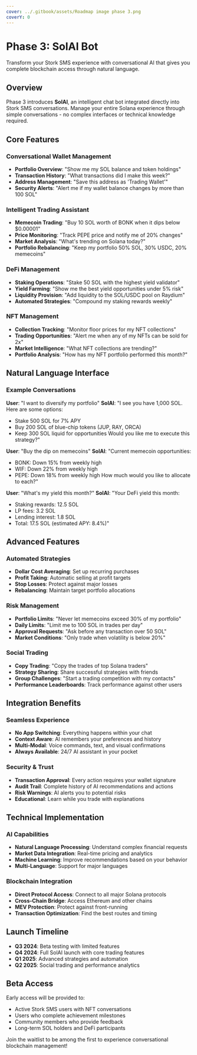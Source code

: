 ```yaml
---
cover: ../.gitbook/assets/Roadmap image phase 3.png
coverY: 0
---
```


# Phase 3: SolAI Bot

Transform your Stork SMS experience with conversational AI that gives you complete blockchain access through natural language.

## Overview

Phase 3 introduces **SolAI**, an intelligent chat bot integrated directly into Stork SMS conversations. Manage your entire Solana experience through simple conversations - no complex interfaces or technical knowledge required.

## Core Features

### Conversational Wallet Management

* **Portfolio Overview**: "Show me my SOL balance and token holdings"
* **Transaction History**: "What transactions did I make this week?"
* **Address Management**: "Save this address as 'Trading Wallet'"
* **Security Alerts**: "Alert me if my wallet balance changes by more than 100 SOL"

### Intelligent Trading Assistant

* **Memecoin Trading**: "Buy 10 SOL worth of BONK when it dips below $0.00001"
* **Price Monitoring**: "Track PEPE price and notify me of 20% changes"
* **Market Analysis**: "What's trending on Solana today?"
* **Portfolio Rebalancing**: "Keep my portfolio 50% SOL, 30% USDC, 20% memecoins"

### DeFi Management

* **Staking Operations**: "Stake 50 SOL with the highest yield validator"
* **Yield Farming**: "Show me the best yield opportunities under 5% risk"
* **Liquidity Provision**: "Add liquidity to the SOL/USDC pool on Raydium"
* **Automated Strategies**: "Compound my staking rewards weekly"

### NFT Management

* **Collection Tracking**: "Monitor floor prices for my NFT collections"
* **Trading Opportunities**: "Alert me when any of my NFTs can be sold for 2x"
* **Market Intelligence**: "What NFT collections are trending?"
* **Portfolio Analysis**: "How has my NFT portfolio performed this month?"

## Natural Language Interface

### Example Conversations

**User**: "I want to diversify my portfolio" **SolAI**: "I see you have 1,000 SOL. Here are some options:

* Stake 500 SOL for 7% APY
* Buy 200 SOL of blue-chip tokens (JUP, RAY, ORCA)
* Keep 300 SOL liquid for opportunities Would you like me to execute this strategy?"

**User**: "Buy the dip on memecoins" **SolAI**: "Current memecoin opportunities:

* BONK: Down 15% from weekly high
* WIF: Down 22% from weekly high
* PEPE: Down 18% from weekly high How much would you like to allocate to each?"

**User**: "What's my yield this month?" **SolAI**: "Your DeFi yield this month:

* Staking rewards: 12.5 SOL
* LP fees: 3.2 SOL
* Lending interest: 1.8 SOL
* Total: 17.5 SOL (estimated APY: 8.4%)"

## Advanced Features

### Automated Strategies

* **Dollar Cost Averaging**: Set up recurring purchases
* **Profit Taking**: Automatic selling at profit targets
* **Stop Losses**: Protect against major losses
* **Rebalancing**: Maintain target portfolio allocations

### Risk Management

* **Portfolio Limits**: "Never let memecoins exceed 30% of my portfolio"
* **Daily Limits**: "Limit me to 100 SOL in trades per day"
* **Approval Requests**: "Ask before any transaction over 50 SOL"
* **Market Conditions**: "Only trade when volatility is below 20%"

### Social Trading

* **Copy Trading**: "Copy the trades of top Solana traders"
* **Strategy Sharing**: Share successful strategies with friends
* **Group Challenges**: "Start a trading competition with my contacts"
* **Performance Leaderboards**: Track performance against other users

## Integration Benefits

### Seamless Experience

* **No App Switching**: Everything happens within your chat
* **Context Aware**: AI remembers your preferences and history
* **Multi-Modal**: Voice commands, text, and visual confirmations
* **Always Available**: 24/7 AI assistant in your pocket

### Security & Trust

* **Transaction Approval**: Every action requires your wallet signature
* **Audit Trail**: Complete history of AI recommendations and actions
* **Risk Warnings**: AI alerts you to potential risks
* **Educational**: Learn while you trade with explanations

## Technical Implementation

### AI Capabilities

* **Natural Language Processing**: Understand complex financial requests
* **Market Data Integration**: Real-time pricing and analytics
* **Machine Learning**: Improve recommendations based on your behavior
* **Multi-Language**: Support for major languages

### Blockchain Integration

* **Direct Protocol Access**: Connect to all major Solana protocols
* **Cross-Chain Bridge**: Access Ethereum and other chains
* **MEV Protection**: Protect against front-running
* **Transaction Optimization**: Find the best routes and timing

## Launch Timeline

* **Q3 2024**: Beta testing with limited features
* **Q4 2024**: Full SolAI launch with core trading features
* **Q1 2025**: Advanced strategies and automation
* **Q2 2025**: Social trading and performance analytics

## Beta Access

Early access will be provided to:

* Active Stork SMS users with NFT conversations
* Users who complete achievement milestones
* Community members who provide feedback
* Long-term SOL holders and DeFi participants

Join the waitlist to be among the first to experience conversational blockchain management!
